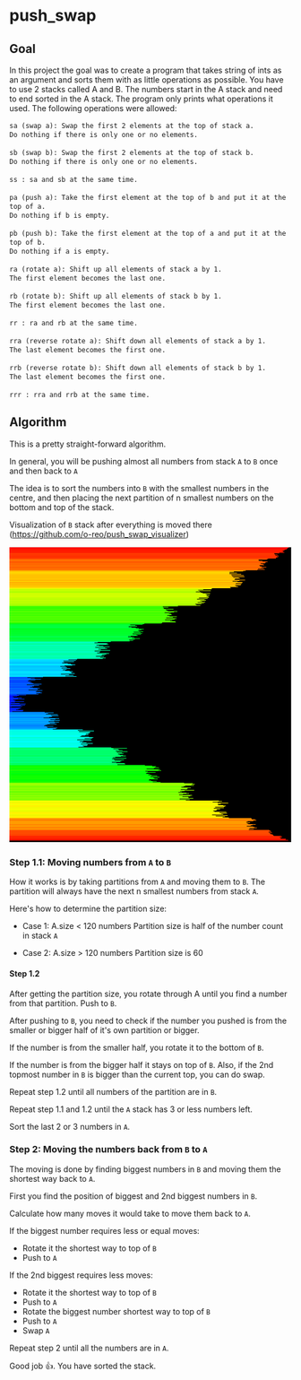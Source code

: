 # push_swap

## Goal

In this project the goal was to create a program that takes string of ints as an argument and sorts them with as little operations as possible. You have to use 2 stacks called A and B. The numbers start in the A stack and need to end sorted in the A stack. The program only prints what operations it used. The following operations were allowed:

```
sa (swap a): Swap the first 2 elements at the top of stack a.
Do nothing if there is only one or no elements.

sb (swap b): Swap the first 2 elements at the top of stack b.
Do nothing if there is only one or no elements.

ss : sa and sb at the same time.

pa (push a): Take the first element at the top of b and put it at the top of a.
Do nothing if b is empty.

pb (push b): Take the first element at the top of a and put it at the top of b.
Do nothing if a is empty.

ra (rotate a): Shift up all elements of stack a by 1.
The first element becomes the last one.

rb (rotate b): Shift up all elements of stack b by 1.
The first element becomes the last one.

rr : ra and rb at the same time.

rra (reverse rotate a): Shift down all elements of stack a by 1.
The last element becomes the first one.

rrb (reverse rotate b): Shift down all elements of stack b by 1.
The last element becomes the first one.

rrr : rra and rrb at the same time.
```

## Algorithm

This is a pretty straight-forward algorithm. 

In general, you will be pushing almost all numbers from stack `A` to `B` once and then back to `A`

The idea is to sort the numbers into `B` with the smallest numbers in the centre, and then placing the next partition of n smallest numbers on the bottom and top of the stack.

Visualization of `B` stack after everything is moved there (https://github.com/o-reo/push_swap_visualizer)

![txt](Bstack.png)

### Step 1.1: Moving numbers from `A` to `B`

How it works is by taking partitions from `A` and moving them to `B`. The partition will always have the next n smallest numbers from stack `A`.

Here's how to determine the partition size:
- Case 1: A.size < 120 numbers
     Partition size is half of the number count in stack `A`

- Case 2: A.size > 120 numbers
    Partition size is 60

#### Step 1.2
After getting the partition size, you rotate through A until you find a number from that partition. Push to `B`.

After pushing to `B`, you need to check if the number you pushed is from the smaller or bigger half of it's own partition or bigger.

If the number is from the smaller half, you rotate it to the bottom of `B`.

If the number is from the bigger half it stays on top of `B`. Also, if the 2nd topmost number in `B` is bigger than the current top, you can do swap.

Repeat step 1.2 until all numbers of the partition are in `B`.

Repeat step 1.1 and 1.2 until the `A` stack has 3 or less numbers left.

Sort the last 2 or 3 numbers in `A`.

### Step 2: Moving the numbers back from `B` to `A`

The moving is done by finding biggest numbers in `B` and moving them the shortest way back to `A`.

First you find the position of biggest and 2nd biggest numbers in `B`.

Calculate how many moves it would take to move them back to `A`.

If the biggest number requires less or equal moves: 
- Rotate it the shortest way to top of `B`
- Push to `A`

If the 2nd biggest requires less moves:
- Rotate it the shortest way to top of `B`
- Push to `A`
- Rotate the biggest number shortest way to top of `B`
- Push to `A`
- Swap `A`

Repeat step 2 until all the numbers are in `A`.

Good job 👍. You have sorted the stack.